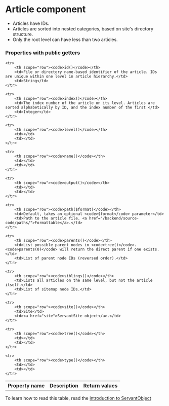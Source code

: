 
# Article component

- Articles have IDs.
- Articles are sorted into nested categories, based on site's directory structure.
- Only the root level can have less than two articles.



### Properties with public getters

<table>
	<tr>
		<th scope="col">Property name</th>
		<th scope="col">Description</th>
		<th scope="col">Return values</th>
	</tr>

	<tr>
		<th scope="row"><code>id()</code></th>
		<td>File or directory name-based identifier of the article. IDs are unique within one level in article hierarchy.</td>
		<td>String</td>
	</tr>

	<tr>
		<th scope="row"><code>index()</code></th>
		<td>The index number of the article on its level. Articles are sorted alphabetically by ID, and the index number of the first </td>
		<td>Integer</td>
	</tr>

	<tr>
		<th scope="row"><code>level()</code></th>
		<td></td>
		<td></td>
	</tr>

	<tr>
		<th scope="row"><code>name()</code></th>
		<td></td>
		<td></td>
	</tr>

	<tr>
		<th scope="row"><code>output()</code></th>
		<td></td>
		<td></td>
	</tr>

	<tr>
		<th scope="row"><code>path($format)</code></th>
		<td>Default, takes an optional <code>$format</code> parameter</td>
		<td>Path to the article file. <a href="/backend/source-code/paths/">Formattable</a>.</td>
	</tr>

	<tr>
		<th scope="row"><code>parents()</code></th>
		<td>List possible parent nodes in <code>tree()</code>. <code>parents(0)</code> will return the direct parent if one exists.</td>
		<td>List of parent node IDs (reversed order).</td>
	</tr>

	<tr>
		<th scope="row"><code>siblings()</code></th>
		<td>Lists all articles on the same level, but not the article itself.</td>
		<td>List of sitemap node IDs.</td>
	</tr>

	<tr>
		<th scope="row"><code>site()</code></th>
		<td>Site</td>
		<td><a href="site">ServantSite object</a>.</td>
	</tr>

	<tr>
		<th scope="row"><code>tree()</code></th>
		<td></td>
		<td></td>
	</tr>

	<tr>
		<th scope="row"><code>type()</code></th>
		<td></td>
		<td></td>
	</tr>

</table>

To learn how to read this table, read the [introduction to ServantObject](/backend/source-code/about)
